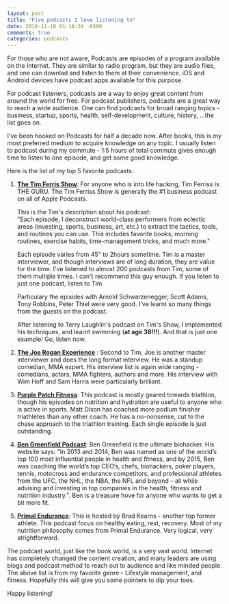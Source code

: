 ```yaml
---
layout: post
title: "Five podcasts I love listening to"
date: 2018-11-18 01:18:34 -0500
comments: true
categories: podcasts
---
```


For those who are not aware, Podcasts are episodes of a program available on the Internet. They are similar to radio program, but they are audio files, and one can downlad and listen to them at their convenience. iOS and Android devices have podcast apps available for this purpose. 

For podcast listeners, podcasts are a way to enjoy great content from around the world for free. For podcast publishers, podcasts are a great way to reach a wide audience.
One can find podcasts for broad ranging topics - business, startup, sports, health, self-development, culture, history, ...the list goes on. 

I've been hooked on Podcasts for half a decade now. After books, this is my most preferred medium to acquire knowledge on any topic. 
I usually listen to podcast during my commute - 1:5 hours of total commute gives enough time to listen to one episode, and get some good knowledge. 

Here is the list of my top 5 favorite podcasts: 
<!--more-->

1. [**The Tim Ferris Show**](https://tim.blog/podcast/): For anyone who is into life hacking, Tim Ferriss is THE GURU. The Tim Ferriss Show is generally the #1 business podcast on all of Apple Podcasts. 

    This is the Tim's description about his podcast:  
    "Each episode, I deconstruct world-class performers from eclectic areas (investing, sports, business, art, etc.) to extract the tactics, tools, and routines you can use.  This includes favorite books, morning routines, exercise habits, time-management tricks, and much more."  
    
    Each episode varies from 45" to 2hours sometime. Tim is a master interviewer, and though interviews are of long duration, they are value for the time. I've listened to almost 200 podcasts from Tim, some of them multiple times. I can't recommend this guy enough. If you listen to just one podcast, listen to Tim.  
    
    Particulary the episides with Arnold Schwarzenegger, Scott Adams, Tony Robbins, Peter Thiel were very good. I've learnt so many things from the guests on the podcast.  
    
    After listening to Terry Laughlin's podcast on Tim's Show, I implemented his techniques, and learnt swimming (**at age 38!!!**). And that is just one example! Go, listen now.  

2. [**The Joe Rogan Experience**](http://podcasts.joerogan.net/) : Second to Tim, Joe is another master interviewer and does the long format interview. He was a standup comedian, MMA expert. His interview list is again wide ranging - comedians, actors, MMA fighters, authors and more. His interview with Wim Hoff and Sam Harris were particularly brilliant. 

3. [**Purple Patch Fitness**](https://purplepatchfitness.com/education/podcasts): This podcast is mostly geared towards triathlon, though his episodes on nutrition and hydration are useful to anyone who is active in sports. 
Matt Dixon has coached more podium finisher triathletes than any other coach. He has a no-nonsense, cut to the chase approach to the triathlon training. Each single episode is just outstanding. 

4. [**Ben Greenfield Podcast**](https://bengreenfieldfitness.com/podcast/): Ben Greenfield is the ultimate biohacker. His website says: "In 2013 and 2014, Ben was named as one of the world’s top 100 most influential people in health and fitness, and by 2015, Ben was coaching the world’s top CEO’s, chefs, biohackers, poker players, tennis, motocross and endurance competitors, and professional athletes from the UFC, the NHL, the NBA, the NFL and beyond – all while advising and investing in top companies in the health, fitness and nutrition industry.". Ben is a treasure hove for anyone who wants to get a bit more fit.

5. [**Primal Endurance**](https://primalendurance.libsyn.com/): This is hosted by Brad Kearns - another top former athlete. This podcast focus on healthy eating, rest, recovery. Most of my nutrition philosophy comes from Primal Endurance. Very logical, very strightforward.


The podcast world, just like the book world, is a very vast world. Internet has completely changed the content creation, and many leaders are using blogs and podcast method to reach out to audience and like minded people. The above list is from my favorite genre - Lifestyle management, and fitness. Hopefully this will give you some pointers to dip your toes. 

Happy listening!
